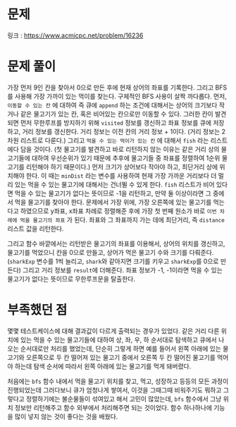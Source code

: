 # 문제
링크 : https://www.acmicpc.net/problem/16236

# 문제 풀이
가장 먼저 9인 칸을 찾아서 0으로 만든 후에 현재 상어의 좌표를 기록한다.
그리고 BFS를 사용해 가장 가까이 있는 먹이를 찾는다. 구체적인 BFS 사용이 살짝 까다롭다.
먼저, `이동할 수 있는 칸` 에 대하여 즉 큐에 `append` 하는 조건에 대해서는 상어의 크기보다 작거나 같은 물고기가 있는 칸, 혹은 비어있는 칸으로만 이동할 수 있다. 그러한 칸이 발견되면 먼저 무한루프를 방지하기 위해 `visited` 정보를 갱신하고 좌표 정보를 큐에 저장하고, 거리 정보를 갱신한다. 거리 정보는 이전 칸의 거리 정보 + 1이다. (거리 정보는 2차원 리스트로 다룬다.)
그리고 `먹을 수 있는 먹이가 있는 칸` 에 대해서 `fish` 라는 리스트에다 담을 것이다. (첫 물고기를 발견하고 바로 리턴하지 않는 이유는 같은 거리 상의 물고기들에 대하여 우선순위가 있기 때문에 추후에 물고기들 중 좌표를 정렬하여 1순위 물고기를 리턴해야 하기 때문이다.) 먼저 크기가 상어보다 작아야 하고, 최단거리 상에 위치해야 한다. 이 때는 `minDist` 라는 변수를 사용하여 현재 가장 가까운 거리보다 더 멀리 있는 먹을 수 있는 물고기에 대해서는 건너뛸 수 있게 한다.
`fish` 리스트가 비어 있다면 먹을 수 있는 물고기가 없다는 뜻이므로 -1을 리턴하고, 만약 둘 이상이라면 그 중에서 먹을 물고기를 찾아야 한다. 문제에서 가장 위에, 가장 오른쪽에 있는 물고기를 먹는다고 하였으므로 y좌표, x좌표 차례로 정렬해준 후에 가장 첫 번째 원소가 바로 `이번 차례에 먹을 물고기의 좌표` 가 된다. 좌표와 그 좌표까지 가는 데에 최단거리, 즉 `distance` 리스트 값을 리턴한다.

그리고 함수 바깥에서는 리턴받은 물고기의 좌표를 이용해서, 상어의 위치를 갱신하고, 물고기를 먹었으니 칸을 0으로 만들고, 상어가 먹은 물고기 수와 크기를 다뤄준다. (`sharkExp` 변수를 1씩 늘리고, `shark`와 같아지면 크기를 키우고 `sharkExp`를 0으로 만든다) 그리고 거리 정보를 `result`에 더해준다. 좌표 정보가 -1, -1이라면 먹을 수 있는 물고기가 없다는 뜻이므로 무한루프문을 탈출한다.

# 부족했던 점
몇몇 테스트케이스에 대해 결과값이 다르게 출력되는 경우가 있었다. 같은 거리 다른 위치에 있는 먹을 수 있는 물고기들에 대하여 상, 좌, 우, 하 순서대로 탐색하고 큐에서 나오는 순서대로만 처리를 했었는데, 단순히 그렇게 하면 예를 들어서 왼쪽 아래에 있는 물고기와 오른쪽으로 두 칸 떨어져 있는 물고기 중에서 오른쪽 두 칸 떨어진 물고기를 먹어야 하는데 탐색 순서에 따라서 왼쪽 아래에 있는 물고기를 먹게 돼버렸다.

처음에는 `bfs` 함수 내에서 먹을 물고기 위치를 찾고, 먹고, 성장하고 등등의 모든 과정이 진행되었는데 그러다보니 큐가 엄청나게 쌓여서, 이것을 그때그때 비워주기도 뭐하고 그렇다고 정렬하기에는 불순물들이 섞여있고 해서 고민이 많았는데, `bfs` 함수에서 그냥 위치 정보만 리턴해주고 함수 외부에서 처리해주면 되는 것이었다. 함수 하나하나에 기능을 많이 넣지 않는 것이 좋다는 것을 배웠다.